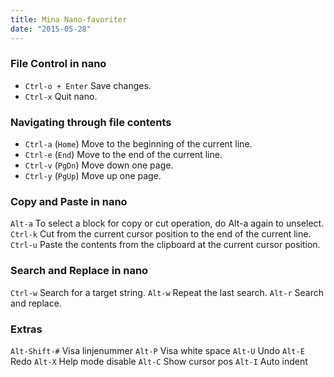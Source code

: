 ```yaml
---
title: Mina Nano-favoriter
date: "2015-05-28"
---
```


### File Control in nano

* `Ctrl-o + Enter` Save changes.
* `Ctrl-x` Quit nano.

### Navigating through file contents

* `Ctrl-a` (`Home`) Move to the beginning of the current line.
* `Ctrl-e` (`End`) Move to the end of the current line.
* `Ctrl-v` (`PgDn`) Move down one page.
* `Ctrl-y` (`PgUp`) Move up one page.

### Copy and Paste in nano

`Alt-a` To select a block for copy or cut operation, do Alt-a again to unselect.
`Ctrl-k` Cut from the current cursor position to the end of the current line.
`Ctrl-u` Paste the contents from the clipboard at the current cursor position.

### Search and Replace in nano

`Ctrl-w` Search for a target string.
`Alt-w` Repeat the last search.
`Alt-r` Search and replace.

### Extras

`Alt-Shift-#` Visa linjenummer
`Alt-P` Visa white space
`Alt-U` Undo
`Alt-E` Redo
`Alt-X` Help mode disable
`Alt-C` Show cursor pos
`Alt-I` Auto indent
